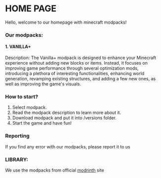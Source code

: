 # HOME PAGE

Hello, welcome to our homepage with minecraft modpacks!

### Our modpacks:

#### 1. VANILLA+
Description: The Vanilla+ modpack is designed to enhance your Minecraft experience without adding new blocks or items. Instead, it focuses on improving game performance through several optimization mods, introducing a plethora of interesting functionalities, enhancing world generation, revamping existing structures, and adding a few new ones, as well as improving the game's visuals.

### How to start?

1. Select modpack.
2. Read the modpack description to learn more about it.
3. Download modpack and put it into /versions folder.
4. Start the game and have fun!

### Reporting
If you find any error with our modpacks, please report it to us

### LIBRARY:
We use the modpacks from official [modrinth](https://modrinth.com/) site
